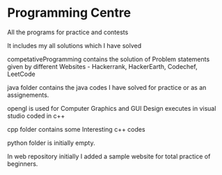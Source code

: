 # Programming Centre
All the programs for practice and contests

It includes my all solutions which I have solved

competativeProgramming contains the solution of Problem statements given by different Websites - Hackerrank, HackerEarth, Codechef, LeetCode

java folder contains the java codes I have solved for practice or as an assignements.

opengl is used for Computer Graphics and GUI Design executes in visual studio coded in c++

cpp folder contains some Interesting c++ codes

python folder is initially empty.

In web repository initially I added a sample website for total practice of beginners.
